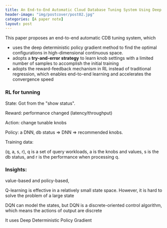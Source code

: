 ```yaml
---
title: An End-to-End Automatic Cloud Database Tuning System Using Deep Reinforcement Learning
header-image: "img/postcover/post02.jpg"
categories: [A paper note]
layout: post
---
```




This paper proposes an end-to-end automatic CDB tuning system, which 

- uses the deep deterministic policy gradient method to find the optimal configurations in high-dimensional continuous space.
- adopts a **try-and-error strategy** to learn knob settings with a limited number of samples to accomplish the initial training
- adopts the reward-feedback mechanism in RL instead of traditional regression, which enables end-to-end learning and accelerates the convergence speed 



### RL for tunning



State: Got from the "show status".

Reward: performance changed (latency/throughput)

Action: change tunable knobs

Policy: a DNN, db status => DNN => recommended knobs.



Training data: 

(q, a, s, r), q is a set of query workloads, a is the knobs and values, s is the db status, and r is the performance when processing q.



### Insights:

value-based and policy-based, 

Q-learning is effective in a relatively small state space. However, it is hard to solve the problem of a large state

DQN can model the states, but DQN is a discrete-oriented control algorithm, which means the actions of output are discrete

It uses Deep Deterministic Policy Gradient





























